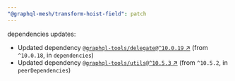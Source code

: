 ```yaml
---
"@graphql-mesh/transform-hoist-field": patch
---
```

dependencies updates:
  - Updated dependency [`@graphql-tools/delegate@^10.0.19` ↗︎](https://www.npmjs.com/package/@graphql-tools/delegate/v/10.0.19) (from `^10.0.18`, in `dependencies`)
  - Updated dependency [`@graphql-tools/utils@^10.5.3` ↗︎](https://www.npmjs.com/package/@graphql-tools/utils/v/10.5.3) (from `^10.5.2`, in `peerDependencies`)

